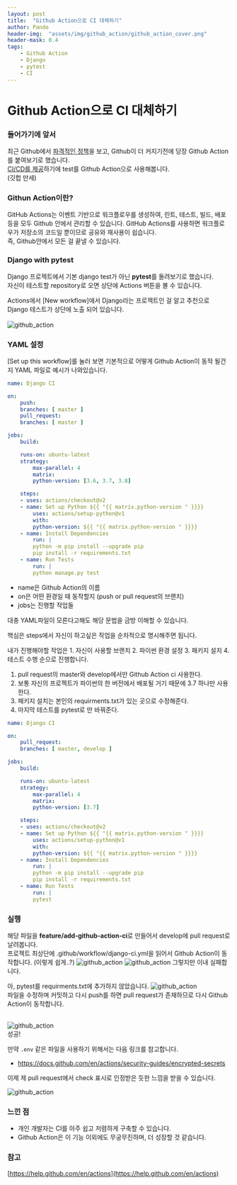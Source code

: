 ```yaml
---
layout: post
title:  "Github Action으로 CI 대체하기"
author: Pando
header-img:  "assets/img/github_action/github_action_cover.png"
header-mask: 0.4
tags: 
    - Github Action
    - Django
    - pytest
    - CI
---
```


# Github Action으로 CI 대체하기

### 들어가기에 앞서
최근 Github에서 [파격적인 정책](https://github.blog/2020-04-14-github-is-now-free-for-teams/)을 보고, Github이 더 커지기전에 당장 Github Action를 붙여보기로 했습니다.  
[CI/CD를 제공](https://github.blog/2019-08-08-github-actions-now-supports-ci-cd/)하기에 test를 Github Action으로 사용해봅니다.  
(깃헙 만세)

### Githun Action이란?
GitHub Actions는 이벤트 기반으로 워크플로우를 생성하여, 린트, 테스트, 빌드, 배포 등을 모두 Github 안에서 관리할 수 있습니다. GitHub Actions를 사용하면 워크플로우가 저장소의 코드일 뿐이므로 공유와 재사용이 쉽습니다.  
즉, Github안에서 모든 걸 끝낼 수 있습니다.

### Django with pytest

Django 프로젝트에서 기본 django test가 아닌 **pytest**를 돌려보기로 했습니다.  
자신이 테스트할 repository로 오면 상단에 Actions 버튼을 볼 수 있습니다.  

Actions에서 [New workflow]에서 Django라는 프로젝트인 걸 알고 추천으로 Django 테스트가 상단에 노출 되어 있습니다.
<br><br>
![github_action](/assets/img/github_action/github_action_1.png)

### YAML 설정
[Set up this workflow]를 눌러 보면 기본적으로 어떻게 Github Action이 동작 될건지 YAML 파일로 예시가 나와있습니다.

```YAML
name: Django CI

on:
    push:
    branches: [ master ]
    pull_request:
    branches: [ master ]

jobs:
    build:

    runs-on: ubuntu-latest
    strategy:
        max-parallel: 4
        matrix:
        python-version: [3.6, 3.7, 3.8]

    steps:
    - uses: actions/checkout@v2
    - name: Set up Python ${{ "{{ matrix.python-version " }}}}
        uses: actions/setup-python@v1
        with:
        python-version: ${{ "{{ matrix.python-version " }}}}
    - name: Install Dependencies
        run: |
        python -m pip install --upgrade pip
        pip install -r requirements.txt
    - name: Run Tests
        run: |
        python manage.py test
```
    

- name은 Github Action의 이름
- on은 어떤 환경일 때 동작할지 (push or pull request의 브랜치)
- jobs는 진행할 작업들

대충 YAML파일이 모른다고해도 해당 문법을 금방 이해할 수 있습니다.

핵심은 steps에서 자신이 하고싶은 작업을 순차적으로 명시해주면 됩니다.

내가 진행해야할 작업은 1. 자신이 사용할 브랜치 2. 파이썬 환경 설정 3. 패키지 설치 4. 테스트 수행 순으로 진행합니다.

1. pull request의 master와 develop에서만 Github Action ci 사용한다.
2. 보통 자신의 프로젝트가 파이썬의 한 버전에서 배포될 거기 때문에 3.7 하나만 사용한다. 
3. 패키지 설치는 본인의 requirments.txt가 있는 곳으로 수정해준다.
4. 마지막 테스트를 pytest로 만 바꿔준다.

```YAML
name: Django CI

on:
    pull_request:
    branches: [ master, develop ]

jobs:
    build:

    runs-on: ubuntu-latest
    strategy:
        max-parallel: 4
        matrix:
        python-version: [3.7]

    steps:
    - uses: actions/checkout@v2
    - name: Set up Python ${{ "{{ matrix.python-version " }}}}
        uses: actions/setup-python@v1
        with:
        python-version: ${{ "{{ matrix.python-version " }}}}
    - name: Install Dependencies
        run: |
        python -m pip install --upgrade pip
        pip install -r requirements.txt
    - name: Run Tests
        run: |
        pytest

```

### 실행

해당 파일을 **feature/add-github-action-ci**로 만들어서 develop에 pull request로 날려봅니다.  
프로젝트 최상단에 .github/workflow/django-ci.yml을 읽어서 Github Action이 동작합니다. (이렇게 쉽게..?)
![github_action](/assets/img/github_action/github_action_2.png)
![github_action](/assets/img/github_action/github_action_3.png)
그렇지만 이내 실패합니다.

아, pytest를 requirments.txt에 추가하지 않았습니다.
![github_action](/assets/img/github_action/github_action_4.png)
<br>
파일을 수정하며 커밋하고 다시 push를 하면 pull request가 존재하므로 다시 Github Action이 동작합니다.
<br><br>

![github_action](/assets/img/github_action/github_action_5.png)
<br>
성공!

만약 `.env` 같은 파일을 사용하기 위해서는 다음 링크를 참고합니다.
- https://docs.github.com/en/actions/security-guides/encrypted-secrets

이제 제 pull request에서 check 표시로 인정받은 듯한 느낌을 받을 수 있습니다.
<br>

![github_action](/assets/img/github_action/github_action_6.png)

### 느낀 점

- 개인 개발자는 CI를 아주 쉽고 저렴하게 구축할 수 있습니다.
- Github Action은 이 기능 이외에도 무궁무진하며, 더 성장할 것 같습니다.

### 참고

[https://help.github.com/en/actions](https://help.github.com/en/actions)